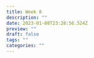 ```yaml
---
title: Week 8
description: ""
date: 2023-01-08T23:28:56.524Z
preview: ""
draft: false
tags: ""
categories: ""
---
```

